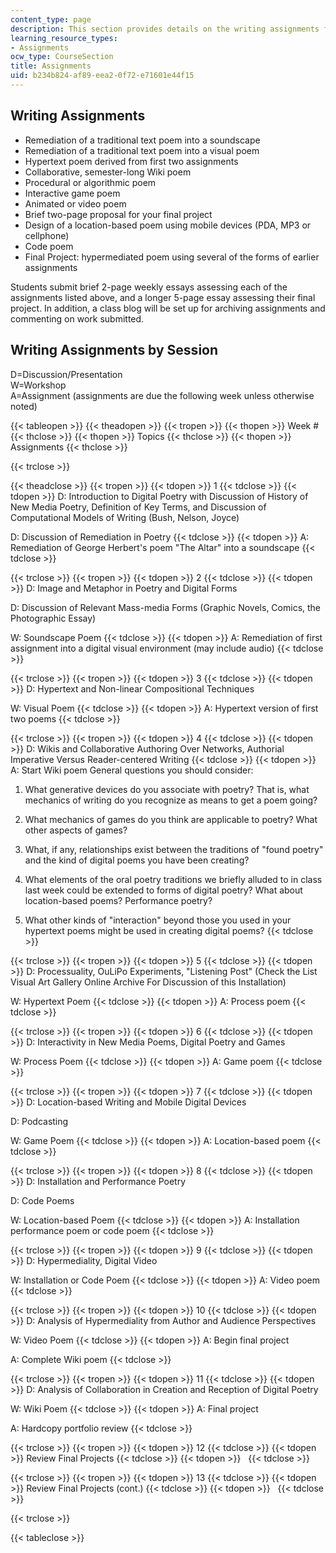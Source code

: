 ```yaml
---
content_type: page
description: This section provides details on the writing assignments for the course.
learning_resource_types:
- Assignments
ocw_type: CourseSection
title: Assignments
uid: b234b824-af89-eea2-0f72-e71601e44f15
---
```


Writing Assignments
-------------------

*   Remediation of a traditional text poem into a soundscape
*   Remediation of a traditional text poem into a visual poem
*   Hypertext poem derived from first two assignments
*   Collaborative, semester-long Wiki poem
*   Procedural or algorithmic poem
*   Interactive game poem
*   Animated or video poem
*   Brief two-page proposal for your final project
*   Design of a location-based poem using mobile devices (PDA, MP3 or cellphone)
*   Code poem
*   Final Project: hypermediated poem using several of the forms of earlier assignments

Students submit brief 2-page weekly essays assessing each of the assignments listed above, and a longer 5-page essay assessing their final project. In addition, a class blog will be set up for archiving assignments and commenting on work submitted.

Writing Assignments by Session
------------------------------

D=Discussion/Presentation  
W=Workshop  
A=Assignment (assignments are due the following week unless otherwise noted)

{{< tableopen >}}
{{< theadopen >}}
{{< tropen >}}
{{< thopen >}}
Week #
{{< thclose >}}
{{< thopen >}}
Topics
{{< thclose >}}
{{< thopen >}}
Assignments
{{< thclose >}}

{{< trclose >}}

{{< theadclose >}}
{{< tropen >}}
{{< tdopen >}}
1
{{< tdclose >}}
{{< tdopen >}}
D: Introduction to Digital Poetry with Discussion of History of New Media Poetry, Definition of Key Terms, and Discussion of Computational Models of Writing (Bush, Nelson, Joyce)  
  
D: Discussion of Remediation in Poetry
{{< tdclose >}}
{{< tdopen >}}
A: Remediation of George Herbert's poem "The Altar" into a soundscape
{{< tdclose >}}

{{< trclose >}}
{{< tropen >}}
{{< tdopen >}}
2
{{< tdclose >}}
{{< tdopen >}}
D: Image and Metaphor in Poetry and Digital Forms  
  
D: Discussion of Relevant Mass-media Forms (Graphic Novels, Comics, the Photographic Essay)  
  
W: Soundscape Poem
{{< tdclose >}}
{{< tdopen >}}
A: Remediation of first assignment into a digital visual environment (may include audio)
{{< tdclose >}}

{{< trclose >}}
{{< tropen >}}
{{< tdopen >}}
3
{{< tdclose >}}
{{< tdopen >}}
D: Hypertext and Non-linear Compositional Techniques  
  
W: Visual Poem
{{< tdclose >}}
{{< tdopen >}}
A: Hypertext version of first two poems
{{< tdclose >}}

{{< trclose >}}
{{< tropen >}}
{{< tdopen >}}
4
{{< tdclose >}}
{{< tdopen >}}
D: Wikis and Collaborative Authoring Over Networks, Authorial Imperative Versus Reader-centered Writing
{{< tdclose >}}
{{< tdopen >}}
A: Start Wiki poem General questions you should consider:  
  
1) What generative devices do you associate with poetry? That is, what mechanics of writing do you recognize as means to get a poem going?  
2) What mechanics of games do you think are applicable to poetry? What other aspects of games?  
  
3) What, if any, relationships exist between the traditions of "found poetry" and the kind of digital poems you have been creating?  
  
4) What elements of the oral poetry traditions we briefly alluded to in class last week could be extended to forms of digital poetry? What about location-based poems? Performance poetry?  
  
5) What other kinds of "interaction" beyond those you used in your hypertext poems might be used in creating digital poems?
{{< tdclose >}}

{{< trclose >}}
{{< tropen >}}
{{< tdopen >}}
5
{{< tdclose >}}
{{< tdopen >}}
D: Processuality, OuLiPo Experiments, "Listening Post" (Check the List Visual Art Gallery Online Archive For Discussion of this Installation)  
  
W: Hypertext Poem
{{< tdclose >}}
{{< tdopen >}}
A: Process poem
{{< tdclose >}}

{{< trclose >}}
{{< tropen >}}
{{< tdopen >}}
6
{{< tdclose >}}
{{< tdopen >}}
D: Interactivity in New Media Poems, Digital Poetry and Games  
  
W: Process Poem
{{< tdclose >}}
{{< tdopen >}}
A: Game poem
{{< tdclose >}}

{{< trclose >}}
{{< tropen >}}
{{< tdopen >}}
7
{{< tdclose >}}
{{< tdopen >}}
D: Location-based Writing and Mobile Digital Devices  
  
D: Podcasting  
  
W: Game Poem
{{< tdclose >}}
{{< tdopen >}}
A: Location-based poem
{{< tdclose >}}

{{< trclose >}}
{{< tropen >}}
{{< tdopen >}}
8
{{< tdclose >}}
{{< tdopen >}}
D: Installation and Performance Poetry  
  
D: Code Poems  
  
W: Location-based Poem
{{< tdclose >}}
{{< tdopen >}}
A: Installation performance poem or code poem
{{< tdclose >}}

{{< trclose >}}
{{< tropen >}}
{{< tdopen >}}
9
{{< tdclose >}}
{{< tdopen >}}
D: Hypermediality, Digital Video  
  
W: Installation or Code Poem
{{< tdclose >}}
{{< tdopen >}}
A: Video poem
{{< tdclose >}}

{{< trclose >}}
{{< tropen >}}
{{< tdopen >}}
10
{{< tdclose >}}
{{< tdopen >}}
D: Analysis of Hypermediality from Author and Audience Perspectives  
  
W: Video Poem
{{< tdclose >}}
{{< tdopen >}}
A: Begin final project  
  
A: Complete Wiki poem
{{< tdclose >}}

{{< trclose >}}
{{< tropen >}}
{{< tdopen >}}
11
{{< tdclose >}}
{{< tdopen >}}
D: Analysis of Collaboration in Creation and Reception of Digital Poetry  
  
W: Wiki Poem
{{< tdclose >}}
{{< tdopen >}}
A: Final project  
  
A: Hardcopy portfolio review
{{< tdclose >}}

{{< trclose >}}
{{< tropen >}}
{{< tdopen >}}
12
{{< tdclose >}}
{{< tdopen >}}
Review Final Projects
{{< tdclose >}}
{{< tdopen >}}
 
{{< tdclose >}}

{{< trclose >}}
{{< tropen >}}
{{< tdopen >}}
13
{{< tdclose >}}
{{< tdopen >}}
Review Final Projects (cont.)
{{< tdclose >}}
{{< tdopen >}}
 
{{< tdclose >}}

{{< trclose >}}

{{< tableclose >}}